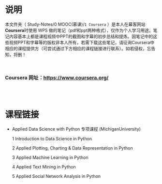 # 说明
本文件夹（ Study-Notes/0 MOOC(慕课)/`1 Coursera` ）是本人在幕客网站**Coursera**时使用 WPS 做的笔记（pdf和ppt两种格式），仅作为个人学习用途。笔记内容基本上都是课程视频中PPT的截图和字幕的初步总结和提炼。因笔记中的这些视频PPT和字幕等的版权非本人所有，若需下载这些笔记，请征询Coursera中相应的课程提供方（可尝试通过下方相应的课程链接进行联系）。如若侵权，忘告知，将删！

<br>

### Coursera 网址：https://www.coursera.org/

<br>
<br>


# 课程链接
* <a href="https://www.coursera.org/specializations/data-science-python" style="text-decoration:none">Applied Data Science with Python 专项课程 (MichiganUniversity)</a>

	1 <a href="https://www.coursera.org/learn/python-data-analysis" style="text-decoration:none">Introduction to Data Science in Python</a>

	2 <a href="https://www.coursera.org/learn/python-plotting" style="text-decoration:none">Applied Plotting, Charting & Data Representation in Python</a>
	
	3 <a href="https://www.coursera.org/learn/python-machine-learning" style="text-decoration:none">Applied Machine Learning in Python</a>

	4 <a href="https://www.coursera.org/learn/python-text-mining" style="text-decoration:none">Applied Text Mining in Python</a>
	
	5 <a href="https://www.coursera.org/learn/python-social-network-analysis" style="text-decoration:none">Applied Social Network Analysis in Python</a>